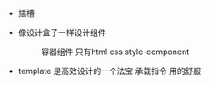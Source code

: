 - <slot /> 插槽
  <Menu>

  </Menu>
- 像设计盒子一样设计组件
  <Menu> 容器组件
  只有html  css style-component
- template 是高效设计的一个法宝
承载指令  用的舒服